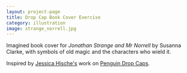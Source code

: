```yaml
---
layout: project-page
title: Drop Cap Book Cover Exercise
category: illustration
image: strange_norrell.jpg
---
```

Imagined book cover for *Jonathan Strange and Mr Norrell* by Susanna Clarke, with symbols of old magic and the characters who wield it. 

Inspired by [Jessica Hische's](http://jessicahische.is) work on [Penguin Drop Caps](http://www.penguin.com/static/pages/classics/penguindropcaps.php).